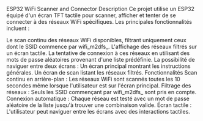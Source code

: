 ESP32 WiFi Scanner and Connector
Description
Ce projet utilise un ESP32 équipé d'un écran TFT tactile pour scanner, afficher et tenter de se connecter à des réseaux WiFi spécifiques. Les principales fonctionnalités incluent :

Le scan continu des réseaux WiFi disponibles, filtrant uniquement ceux dont le SSID commence par wifi_m2dfs_.
L'affichage des réseaux filtrés sur un écran tactile.
La tentative de connexion à ces réseaux en utilisant des mots de passe aléatoires provenant d'une liste prédéfinie.
La possibilité de naviguer entre deux écrans :
Un écran principal montrant les instructions générales.
Un écran de scan listant les réseaux filtrés.
Fonctionnalités
Scan continu en arrière-plan : Les réseaux WiFi sont scannés toutes les 10 secondes même lorsque l'utilisateur est sur l'écran principal.
Filtrage des réseaux : Seuls les SSID commençant par wifi_m2dfs_ sont pris en compte.
Connexion automatique : Chaque réseau est testé avec un mot de passe aléatoire de la liste jusqu'à trouver une combinaison valide.
Écran tactile : L'utilisateur peut naviguer entre les écrans avec des interactions tactiles.
